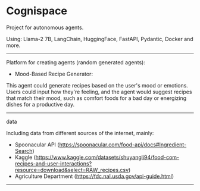 # Cognispace
Project for autonomous agents. 

Using: Llama-2 7B, LangChain, HuggingFace, FastAPI, Pydantic, Docker and more.

_____

Platform for creating agents (random generated agents):

- Mood-Based Recipe Generator:

This agent could generate recipes based on the user's mood or emotions. Users could input how they're feeling, and the agent would suggest recipes that match their mood, such as comfort foods for a bad day or energizing dishes for a productive day.

______


data

Including data from different sources of the internet, mainly:

- Spoonacular API (https://spoonacular.com/food-api/docs#Ingredient-Search)
- Kaggle (https://www.kaggle.com/datasets/shuyangli94/food-com-recipes-and-user-interactions?resource=download&select=RAW_recipes.csv)
- Agriculture Department (https://fdc.nal.usda.gov/api-guide.html)


___